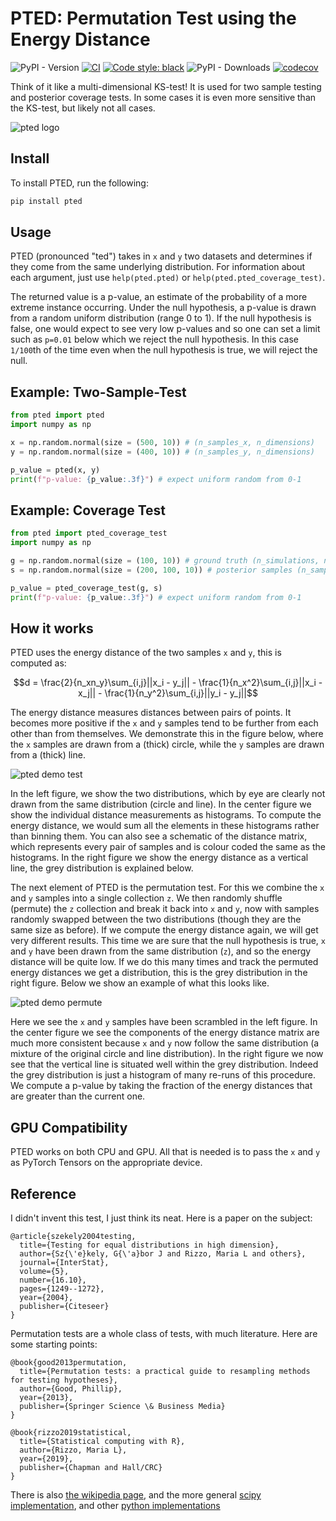 # PTED: Permutation Test using the Energy Distance

![PyPI - Version](https://img.shields.io/pypi/v/pted?style=flat-square)
[![CI](https://github.com/ConnorStoneAstro/pted/actions/workflows/ci.yml/badge.svg)](https://github.com/ConnorStoneAstro/pted/actions/workflows/ci.yml)
[![Code style: black](https://img.shields.io/badge/code%20style-black-000000.svg)](https://github.com/psf/black)
![PyPI - Downloads](https://img.shields.io/pypi/dm/pted)
[![codecov](https://codecov.io/gh/ConnorStoneAstro/pted/graph/badge.svg?token=5LISJ5BN17)](https://codecov.io/gh/ConnorStoneAstro/pted)

Think of it like a multi-dimensional KS-test! It is used for two sample testing
and posterior coverage tests. In some cases it is even more sensitive than the
KS-test, but likely not all cases.

![pted logo](media/pted_logo.png)

## Install

To install PTED, run the following:

```bash
pip install pted
```

## Usage

PTED (pronounced "ted") takes in `x` and `y` two datasets and determines if they
come from the same underlying distribution. For information about each argument,
just use ``help(pted.pted)`` or ``help(pted.pted_coverage_test)``.

The returned value is a p-value, an estimate of the probability of a more
extreme instance occurring. Under the null hypothesis, a p-value is drawn from a
random uniform distribution (range 0 to 1). If the null hypothesis is false, one
would expect to see very low p-values and so one can set a limit such as
`p=0.01` below which we reject the null hypothesis. In this case `1/100`th of
the time even when the null hypothesis is true, we will reject the null. 

## Example: Two-Sample-Test

```python
from pted import pted
import numpy as np

x = np.random.normal(size = (500, 10)) # (n_samples_x, n_dimensions)
y = np.random.normal(size = (400, 10)) # (n_samples_y, n_dimensions)

p_value = pted(x, y)
print(f"p-value: {p_value:.3f}") # expect uniform random from 0-1
```

## Example: Coverage Test

```python
from pted import pted_coverage_test
import numpy as np

g = np.random.normal(size = (100, 10)) # ground truth (n_simulations, n_dimensions)
s = np.random.normal(size = (200, 100, 10)) # posterior samples (n_samples, n_simulations, n_dimensions)

p_value = pted_coverage_test(g, s)
print(f"p-value: {p_value:.3f}") # expect uniform random from 0-1
```

## How it works

PTED uses the energy distance of the two samples `x` and `y`, this is computed as:

$$d = \frac{2}{n_xn_y}\sum_{i,j}||x_i - y_j|| - \frac{1}{n_x^2}\sum_{i,j}||x_i - x_j|| - \frac{1}{n_y^2}\sum_{i,j}||y_i - y_j||$$

The energy distance measures distances between pairs of points. It becomes more
positive if the `x` and `y` samples tend to be further from each other than from
themselves. We demonstrate this in the figure below, where the `x` samples are
drawn from a (thick) circle, while the `y` samples are drawn from a (thick)
line.

![pted demo test](media/test_PTED.png)

In the left figure, we show the two distributions, which by eye are clearly not
drawn from the same distribution (circle and line). In the center figure we show
the individual distance measurements as histograms. To compute the energy
distance, we would sum all the elements in these histograms rather than binning
them. You can also see a schematic of the distance matrix, which represents
every pair of samples and is colour coded the same as the histograms. In the
right figure we show the energy distance as a vertical line, the grey
distribution is explained below.

The next element of PTED is the permutation test. For this we combine the `x`
and `y` samples into a single collection `z`. We then randomly shuffle (permute)
the `z` collection and break it back into `x` and `y`, now with samples randomly
swapped between the two distributions (though they are the same size as before).
If we compute the energy distance again, we will get very different results.
This time we are sure that the null hypothesis is true, `x` and `y` have been
drawn from the same distribution (`z`), and so the energy distance will be quite
low. If we do this many times and track the permuted energy distances we get a
distribution, this is the grey distribution in the right figure. Below we show
an example of what this looks like.

![pted demo permute](media/permute_PTED.png)

Here we see the `x` and `y` samples have been scrambled in the left figure. In
the center figure we see the components of the energy distance matrix are much
more consistent because `x` and `y` now follow the same distribution (a mixture
of the original circle and line distribution). In the right figure we now see
that the vertical line is situated well within the grey distribution. Indeed the
grey distribution is just a histogram of many re-runs of this procedure. We
compute a p-value by taking the fraction of the energy distances that are
greater than the current one.


## GPU Compatibility

PTED works on both CPU and GPU. All that is needed is to pass the `x` and `y` as
PyTorch Tensors on the appropriate device.

## Reference

I didn't invent this test, I just think its neat. Here is a paper on the subject:

```
@article{szekely2004testing,
  title={Testing for equal distributions in high dimension},
  author={Sz{\'e}kely, G{\'a}bor J and Rizzo, Maria L and others},
  journal={InterStat},
  volume={5},
  number={16.10},
  pages={1249--1272},
  year={2004},
  publisher={Citeseer}
}
```

Permutation tests are a whole class of tests, with much literature. Here are some starting points:

```
@book{good2013permutation,
  title={Permutation tests: a practical guide to resampling methods for testing hypotheses},
  author={Good, Phillip},
  year={2013},
  publisher={Springer Science \& Business Media}
}
```

```
@book{rizzo2019statistical,
  title={Statistical computing with R},
  author={Rizzo, Maria L},
  year={2019},
  publisher={Chapman and Hall/CRC}
}
```

There is also [the wikipedia
page](https://en.wikipedia.org/wiki/Permutation_test), and the more general
[scipy
implementation](https://docs.scipy.org/doc/scipy/reference/generated/scipy.stats.permutation_test.html),
and other [python implementations](https://github.com/qbarthelemy/PyPermut)